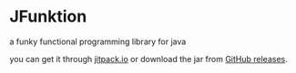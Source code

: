 # JFunktion
a funky functional programming library for java

you can get it through [jitpack.io](https://jitpack.io/#rafa1231518/JFunktion/-SNAPSHOT) or download the jar from [GitHub releases](https://github.com/rafa1231518/JFunktion/releases).
